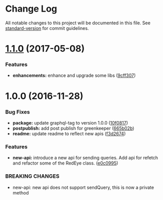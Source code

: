 # Change Log

All notable changes to this project will be documented in this file. See [standard-version](https://github.com/conventional-changelog/standard-version) for commit guidelines.

<a name="1.1.0"></a>
# [1.1.0](https://github.com/Workpop/Workpop-RedEye/compare/v1.0.0...v1.1.0) (2017-05-08)


### Features

* **enhancements:** enhance and upgrade some libs ([9cff307](https://github.com/Workpop/Workpop-RedEye/commit/9cff307))



<a name="1.0.0"></a>
# 1.0.0 (2016-11-28)


### Bug Fixes

* **package:** update graphql-tag to version 1.0.0 ([10f0817](https://github.com/Workpop/Workpop-RedEye/commit/10f0817))
* **postpublish:** add post publish for greenkeeper ([665b02b](https://github.com/Workpop/Workpop-RedEye/commit/665b02b))
* **readme:** update readme to reflect new apis ([f3d2674](https://github.com/Workpop/Workpop-RedEye/commit/f3d2674))


### Features

* **new-api:** introduce a new api for sending queries. Add api for refetch and refactor some of the RedEye class. ([e0c0995](https://github.com/Workpop/Workpop-RedEye/commit/e0c0995))


### BREAKING CHANGES

* new-api: new api does not support sendQuery, this is now a private method
